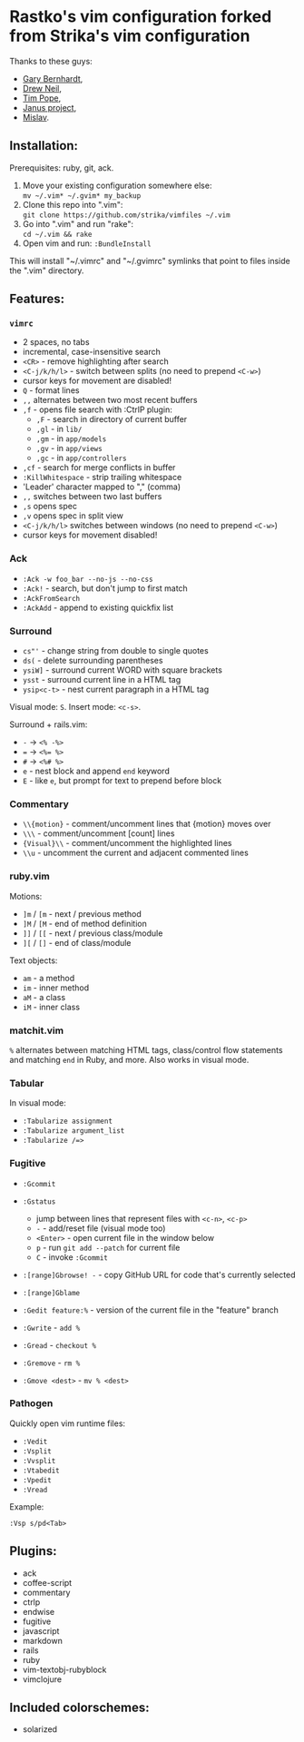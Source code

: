 Rastko's vim configuration forked from Strika's vim configuration
==========================

Thanks to these guys:

* [Gary Bernhardt](http://destroyallsoftware.com),
* [Drew Neil](http://vimcasts.org),
* [Tim Pope](http://tbaggery.com),
* [Janus project](https://github.com/carlhuda/janus),
* [Mislav](http://mislav.uniqpath.com/).

## Installation:

Prerequisites: ruby, git, ack.

1. Move your existing configuration somewhere else:  
   `mv ~/.vim* ~/.gvim* my_backup`
2. Clone this repo into ".vim":  
   `git clone https://github.com/strika/vimfiles ~/.vim`
3. Go into ".vim" and run "rake":  
   `cd ~/.vim && rake`
4. Open vim and run:
   `:BundleInstall`

This will install "~/.vimrc" and "~/.gvimrc" symlinks that point to
files inside the ".vim" directory.

## Features:

### `vimrc`

* 2 spaces, no tabs
* incremental, case-insensitive search
* `<CR>` - remove highlighting after search
* `<C-j/k/h/l>` - switch between splits (no need to prepend `<C-w>`)
* cursor keys for movement are disabled!
* `Q` - format lines
* `,,` alternates between two most recent buffers
* `,f` - opens file search with :CtrlP plugin:
  * `,F` - search in directory of current buffer
  * `,gl` - in `lib/`
  * `,gm` - in `app/models`
  * `,gv` - in `app/views`
  * `,gc` - in `app/controllers`
* `,cf` - search for merge conflicts in buffer
* `:KillWhitespace` - strip trailing whitespace
* 'Leader' character mapped to "," (comma)
* `,,` switches between two last buffers
* `,s` opens spec
* `,v` opens spec in split view
* `<C-j/k/h/l>` switches between windows (no need to prepend `<C-w>`)
* cursor keys for movement disabled!

### Ack

* `:Ack -w foo_bar --no-js --no-css`
* `:Ack!` - search, but don't jump to first match
* `:AckFromSearch`
* `:AckAdd` - append to existing quickfix list

### Surround

* `cs"'` - change string from double to single quotes
* `ds(` - delete surrounding parentheses
* `ysiW]` - surround current WORD with square brackets
* `ysst` - surround current line in a HTML tag
* `ysip<c-t>` - nest current paragraph in a HTML tag

Visual mode: `S`. Insert mode: `<c-s>`.

Surround + rails.vim:

* `-` → `<% -%>`
* `=` → `<%= %>`
* `#` → `<%# %>`
* `e` - nest block and append `end` keyword
* `E` - like `e`, but prompt for text to prepend before block

### Commentary

* `\\{motion}` - comment/uncomment lines that {motion} moves over
* `\\\` - comment/uncomment [count] lines
* `{Visual}\\` - comment/uncomment the highlighted lines
* `\\u` - uncomment the current and adjacent commented lines

### ruby.vim

Motions:

* `]m` / `[m` - next / previous method
* `]M` / `[M` - end of method definition
* `]]` / `[[` - next / previous class/module
* `][` / `[]` - end of class/module

Text objects:

* `am` - a method
* `im` - inner method
* `aM` - a class
* `iM` - inner class

### matchit.vim

`%` alternates between matching HTML tags, class/control flow statements and
matching `end` in Ruby, and more. Also works in visual mode.

### Tabular

In visual mode:

* `:Tabularize assignment`
* `:Tabularize argument_list`
* `:Tabularize /=>`

### Fugitive

* `:Gcommit`
* `:Gstatus`
  * jump between lines that represent files with `<c-n>`, `<c-p>`
  * `-` - add/reset file (visual mode too)
  * `<Enter>` - open current file in the window below
  * `p` - run `git add --patch` for current file
  * `C` - invoke `:Gcommit`
* `:[range]Gbrowse! -` - copy GitHub URL for code that's currently selected
* `:[range]Gblame`

* `:Gedit feature:%` - version of the current file in the "feature" branch
* `:Gwrite` - `add %`
* `:Gread` - `checkout %`
* `:Gremove` - `rm %`
* `:Gmove <dest>` - `mv % <dest>`

### Pathogen

Quickly open vim runtime files:

* `:Vedit`
* `:Vsplit`
* `:Vvsplit`
* `:Vtabedit`
* `:Vpedit`
* `:Vread`

Example:

    :Vsp s/pd<Tab>

## Plugins:

* ack
* coffee-script
* commentary
* ctrlp
* endwise
* fugitive
* javascript
* markdown
* rails
* ruby
* vim-textobj-rubyblock
* vimclojure

## Included colorschemes:

* solarized
